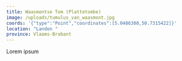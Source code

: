 ```yaml
---
title: Waasmontse Tom (Plattetombe)
image: /uploads/tumulus_van_waasmont.jpg
coords: '{"type":"Point","coordinates":[5.0486308,50.7315422]}'
location: "Landen "
province: Vlaams-Brabant
---
```

Lorem ipsum